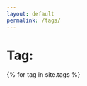 ```yaml
---
layout: default
permalink: /tags/
---
```



<div class="arhive-head">
  <div class="container">
    <h1 class="archive-title">Tag: <span id="tagName"></span></h1>
  </div>
 </div>
  
  <div class="">
    {% for tag in site.tags %}	
	<div class="tag-item" id="tag-group-{{ tag[0] | slugify }}" >
	
    <h3 id="{{ tag[0] | slugify }}">{{ tag[0] }}</h3>
	
    {% for post in tag[1] %}
     {% include article-content.html %}
    {% endfor %}
    </div>
    {% endfor %}
	
  </div>	  
</div>

<style>
.tag-item{
display:none;
}

</style>

<script>
	var showTagContent = function(){
	var array = document.getElementsByClassName("tag-item")

	for (let i=0; i<array.length; i++) {
	array[i].style.display ='none';
	}			 
			  
	var hashtag =decodeURIComponent(location.hash.replace('#',''))
	var showEle =  document.getElementById('tag-group-' + hashtag)
		
	if(showEle)
	{
		showEle.style.display = "block";
	}
	document.getElementById('tagName').textContent = hashtag
		
		
}
    
window.onhashchange = function () {              
	showTagContent()
}
         
    
window.onload = function() {
  showTagContent()
};

</script>